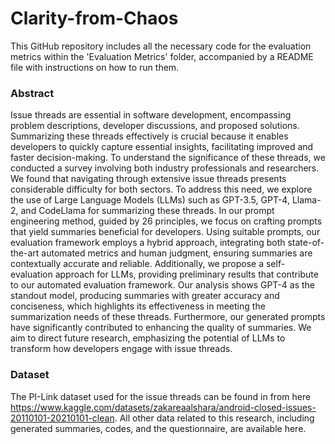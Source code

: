 
# Clarity-from-Chaos

This GitHub repository includes all the necessary code for the evaluation metrics within the 'Evaluation Metrics' folder, accompanied by a README file with instructions on how to run them. 

### Abstract
Issue threads are essential in software development, encompassing problem descriptions, developer discussions, and proposed solutions. Summarizing these threads effectively is crucial because it enables developers to quickly capture essential insights, facilitating improved and faster decision-making. To understand the significance of these threads, we conducted a survey involving both industry professionals and researchers. We found that navigating through extensive issue threads presents considerable difficulty for both sectors. To address this need, we explore the use of Large Language Models (LLMs) such as GPT-3.5, GPT-4, Llama-2, and CodeLlama for summarizing these threads. In our prompt engineering method, guided by 26 principles, we focus on crafting prompts that yield summaries beneficial for developers. Using suitable prompts, our evaluation framework employs a hybrid approach, integrating both state-of-the-art automated metrics and human judgment, ensuring summaries are contextually accurate and reliable. Additionally, we propose a self-evaluation approach for LLMs, providing preliminary results that contribute to our automated evaluation framework. Our analysis shows GPT-4 as the standout model, producing summaries with greater accuracy and conciseness, which highlights its effectiveness in meeting the summarization needs of these threads. Furthermore, our generated prompts have significantly contributed to enhancing the quality of summaries. We aim to direct future research, emphasizing the potential of LLMs to transform how developers engage with issue threads. 


### Dataset
The PI-Link dataset used for the issue threads can be found in from here https://www.kaggle.com/datasets/zakareaalshara/android-closed-issues-20110101-20210101-clean. All other data related to this research, including generated summaries, codes, and the questionnaire, are available here.




